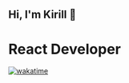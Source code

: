 ## Hi, I'm Kirill 👋

# React Developer

[![wakatime](https://wakatime.com/badge/user/1edd7940-aa59-4ec8-8912-6cdd29b48875.svg)](https://wakatime.com/@1edd7940-aa59-4ec8-8912-6cdd29b48875)
<!--
**kirillaowens/kirillaowens** is a ✨ _special_ ✨ repository because its `README.md` (this file) appears on your GitHub profile.

- I’m currently working on website for a clothing store
- I’m currently learning ...
- Ask me about ...
- How to reach me: ...
-->
